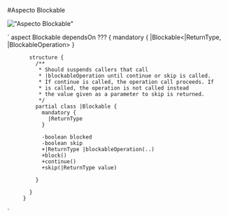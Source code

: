 #Aspecto Blockable

!["Aspecto Blockable"](/img/Blockable.png "Aspecto Blockable")

`
         aspect Blockable dependsOn ??? {
		   mandatory {
		     |Blockable<|ReturnType, |BlockableOperation>
           }

		   structure {
		     /**
		      * Should suspends callers that call
			  * |blockableOperation until continue or skip is called.
			  * If continue is called, the operation call proceeds. If
			  * is called, the operation is not called instead
			  * the value given as a parameter to skip is returned. 
			  */
             partial class |Blockable {
			   mandatory {
			     |ReturnType
			   }

               -boolean blocked
			   -boolean skip
			   +|ReturnType |blockableOperation(..)
			   +block()
			   +continue()
			   +skip(|ReturnType value)
               
             }
		   
           }
         }
		 




`
